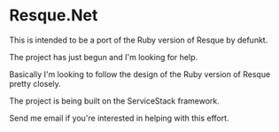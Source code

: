 ﻿Resque.Net
===========================

This is intended to be a port of the Ruby version of Resque by defunkt.  

The project has just begun and I'm looking for help.  

Basically I'm looking to follow the design of the Ruby version of Resque pretty closely.

The project is being built on the ServiceStack framework.  

Send me email if you're interested in helping with this effort.

